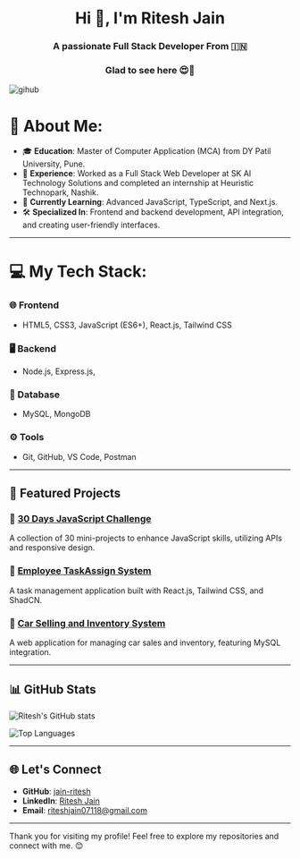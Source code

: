 
<h1 align="center">Hi 👋, I'm Ritesh Jain</h1>
<h3 align="center">A passionate Full Stack  Developer From 🇮🇳 </h3>

<h3 align="center">
 Glad to see here 😍🧡
 </h3>
 
![gihub](https://user-images.githubusercontent.com/55138445/177673997-48844d0d-7369-45c7-a973-6272e39503e9.gif)

# 💫 About Me:

- 🎓 **Education**: Master of Computer Application (MCA) from DY Patil University, Pune.
- 💼 **Experience**: Worked as a Full Stack Web Developer at SK AI Technology Solutions and completed an internship at Heuristic Technopark, Nashik.
- 🌱 **Currently Learning**: Advanced JavaScript, TypeScript, and Next.js.
- 🛠️ **Specialized In**: Frontend and backend development, API integration, and creating user-friendly interfaces.

---

# 💻 My Tech Stack:
### 🌐 Frontend
- HTML5, CSS3, JavaScript (ES6+), React.js, Tailwind CSS

### 🖥️ Backend
- Node.js, Express.js, 

### 💾 Database
- MySQL, MongoDB

### ⚙️ Tools
- Git, GitHub, VS Code, Postman

---


## 📂 Featured Projects

### 🔗 [30 Days JavaScript Challenge](https://github.com/jain-ritesh/javascript_challange)
A collection of 30 mini-projects to enhance JavaScript skills, utilizing APIs and responsive design.

### 🔗 [Employee TaskAssign System](https://github.com/jain-ritesh/Employee_Task_System)
A task management application built with React.js, Tailwind CSS, and ShadCN.

### 🔗 [Car Selling and Inventory System](https://github.com/jain-ritesh/car-selling-inventory)
A web application for managing car sales and inventory, featuring MySQL integration.

---

## 📊 GitHub Stats
![Ritesh's GitHub stats](https://github-readme-stats.vercel.app/api?username=jain-ritesh&show_icons=true&theme=radical)

![Top Languages](https://github-readme-stats.vercel.app/api/top-langs/?username=jain-ritesh&layout=compact&theme=radical)

---

## 🌐 Let's Connect
- **GitHub**: [jain-ritesh](https://github.com/jain-ritesh)
- **LinkedIn**: [Ritesh Jain](https://www.linkedin.com/in/ritesh-jain-front-end-developer-react-js-296568209/)
- **Email**: riteshjain07118@gmail.com

---

Thank you for visiting my profile! Feel free to explore my repositories and connect with me. 😊
